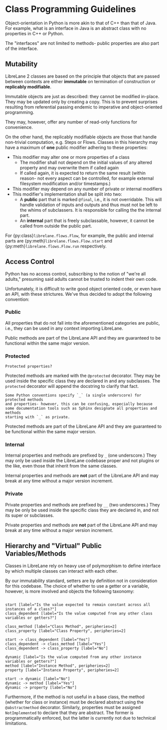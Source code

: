 # Class Programming Guidelines

Object-orientation in Python is more akin to that of C++ than that of Java. For
example, what is an interface in Java is an abstract class with no properties
in C++ or Python.

The "interfaces" are not limited to methods- public properties are also part of
the interface.

## Mutability

LibreLane 2 classes are based on the principle that objects that are passed
between contexts are either **immutable** on termination of construction or
**replicably modifiable**.

Immutable objects are just as described: they cannot be modified in-place.
They may be updated only by creating a copy. This is to prevent surprises
resulting from referential passing endemic to imperative and object-oriented
programming.

They may, however, offer any number of read-only functions for convenience.

On the other hand, the replicably modifiable objects are those that handle
non-trivial computation, e.g. Steps or Flows. Classes in this hierarchy may have
a maximum of **one** public modifier adhering to these properties:

* This modifier may alter one or more properties of a class
  * The modifier shall not depend on the initial values of any altered
    property and may overwrite them if called again
  * If called again, it is expected to return the same result (within reason-
    not every aspect can be controlled, for example external filesystem
    modification and/or timestamps.)
* This modifier may depend on any number of private or internal modifiers
* This modifier's implementation shall be split into two:
  * A **public** part that is marked `@final`, i.e., it is not overridable.
    This will handle validation of inputs and outputs and thus must not be
    left to the whims of subclassers. It is responsible for calling the the
    internal part.
  * An **internal** part that is freely subclassable, however, it cannot be
    called from outside the public part.

For {py:class}`librelane.flows.Flow`, for example, the public and internal parts
are {py:meth}`librelane.flows.Flow.start` and {py:meth}`librelane.flows.Flow.run`
respectively.

## Access Control

Python has no access control, subscribing to the notion of "we're all adults,"
presuming said adults cannot be trusted to indent their own code.

Unfortunately, it is difficult to write good object oriented code, or even have an
API, with these strictures. We've thus decided to adopt the following convention:

### Public

All properties that do not fall into the aforementioned categories are public,
i.e., they can be used in any context importing LibreLane.

Public methods are part of the LibreLane API and they are guaranteed to be
functional within the same major version.

### Protected

```{todo}
Protected properties?
```

Protected methods are marked with the `@protected` decorator. They may be used
inside the specific class they are declared in and any subclasses. The `protected`
decorator will append the docstring to clarify that fact.

```{note}
Some Python conventions specify `_` (a single underscore) for protected methods
and properties- however, this can be confusing, especially because
some documentation tools such as Sphinx designate all properties and methods
starting with `_` as private.
```

Protected methods are part of the LibreLane API and they are guaranteed to be
functional within the same major version.

### Internal

Internal properties and methods are prefixed by `_` (one underscore.) They may
only be used inside the LibreLane codebase proper and not plugins or the like,
even those that inherit from the same classes.

Internal properties and methods are **not** part of the LibreLane API and
may break at any time without a major version increment.

### Private

Private properties and methods are prefixed by `__` (two underscores.) They may
be only be used inside the specific class they are declared in, and not its
super or subclasses.

Private properties and methods are **not** part of the LibreLane API and
may break at any time without a major version increment.

## Hierarchy and "Virtual" Public Variables/Methods

Classes in LibreLane rely on heavy use of polymorphism to define interface by
which multiple classes can interact with each other.

By our immutability standard, setters are by definition not in
consideration for this codebase. The choice of whether to use a getter or a
variable, however, is more involved and objects the following taxonomy:

```{digraph} taxonomy

start [label="Is the value expected to remain constant across all instances of a class?"]
class_dependent [label="Is the value computed from any other class variables or getters?"]

class_method [label="Class Method", peripheries=2]
class_property [label="Class Property", peripheries=2]

start -> class_dependent [label="Yes"]
class_dependent -> class_method [label="Yes"]
class_dependent -> class_property [label="No"]

dynamic [label="Is the value computed from any other instance variables or getters?"]
method [label="Instance Method", peripheries=2]
property [label="Instance Property", peripheries=2]

start -> dynamic [label="No"]
dynamic -> method [label="Yes"]
dynamic -> property [label="No"]

```

Furthermore, if the method is not useful in a base class, the method
(whether for class or instance) must be declared abstract using the
`@abstractmethod` decorator. Similarly, properties must be assigned
`NotImplemented` to declare that they are abstract. The former
is programmatically enforced, but the latter is currently not due to
technical limitations.
